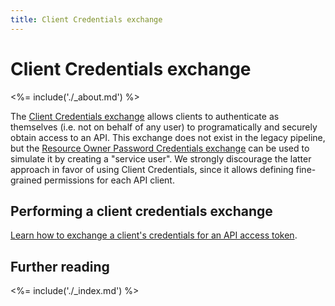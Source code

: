 ```yaml
---
title: Client Credentials exchange
---
```


# Client Credentials exchange

<%= include('./_about.md') %>

The [Client Credentials exchange](/api-auth/grant/client-credentials) allows clients to authenticate as themselves (i.e. not on behalf of any user) to programatically and securely obtain access to an API.
This exchange does not exist in the legacy pipeline, but the [Resource Owner Password Credentials exchange](/api-auth/tutorials/migration/password) can be used to simulate it by creating a "service user".
We strongly discourage the latter approach in favor of using Client Credentials, since it allows defining fine-grained permissions for each API client.

## Performing a client credentials exchange

[Learn how to exchange a client's credentials for an API access token](/api-auth/grant/client-credentials).

## Further reading

<%= include('./_index.md') %>
